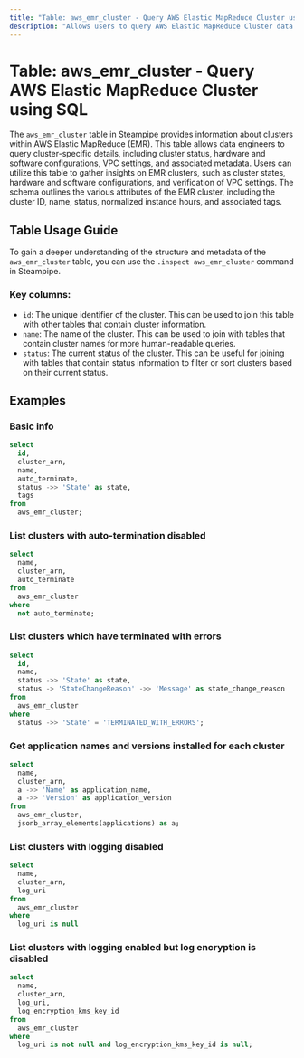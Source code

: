 ```yaml
---
title: "Table: aws_emr_cluster - Query AWS Elastic MapReduce Cluster using SQL"
description: "Allows users to query AWS Elastic MapReduce Cluster data."
---
```


# Table: aws_emr_cluster - Query AWS Elastic MapReduce Cluster using SQL

The `aws_emr_cluster` table in Steampipe provides information about clusters within AWS Elastic MapReduce (EMR). This table allows data engineers to query cluster-specific details, including cluster status, hardware and software configurations, VPC settings, and associated metadata. Users can utilize this table to gather insights on EMR clusters, such as cluster states, hardware and software configurations, and verification of VPC settings. The schema outlines the various attributes of the EMR cluster, including the cluster ID, name, status, normalized instance hours, and associated tags.

## Table Usage Guide

To gain a deeper understanding of the structure and metadata of the `aws_emr_cluster` table, you can use the `.inspect aws_emr_cluster` command in Steampipe.

### Key columns:

- `id`: The unique identifier of the cluster. This can be used to join this table with other tables that contain cluster information.
- `name`: The name of the cluster. This can be used to join with tables that contain cluster names for more human-readable queries.
- `status`: The current status of the cluster. This can be useful for joining with tables that contain status information to filter or sort clusters based on their current status.

## Examples

### Basic info

```sql
select
  id,
  cluster_arn,
  name,
  auto_terminate,
  status ->> 'State' as state,
  tags
from
  aws_emr_cluster;
```


### List clusters with auto-termination disabled

```sql
select
  name,
  cluster_arn,
  auto_terminate
from
  aws_emr_cluster
where
  not auto_terminate;
```


### List clusters which have terminated with errors

```sql
select
  id,
  name,
  status ->> 'State' as state,
  status -> 'StateChangeReason' ->> 'Message' as state_change_reason
from
  aws_emr_cluster
where
  status ->> 'State' = 'TERMINATED_WITH_ERRORS';
```


### Get application names and versions installed for each cluster

```sql
select
  name,
  cluster_arn,
  a ->> 'Name' as application_name,
  a ->> 'Version' as application_version
from
  aws_emr_cluster,
  jsonb_array_elements(applications) as a;
```


### List clusters with logging disabled

```sql
select
  name,
  cluster_arn,
  log_uri
from
  aws_emr_cluster
where
  log_uri is null
```


### List clusters with logging enabled but log encryption is disabled

```sql
select
  name,
  cluster_arn,
  log_uri,
  log_encryption_kms_key_id
from
  aws_emr_cluster
where
  log_uri is not null and log_encryption_kms_key_id is null;
```
